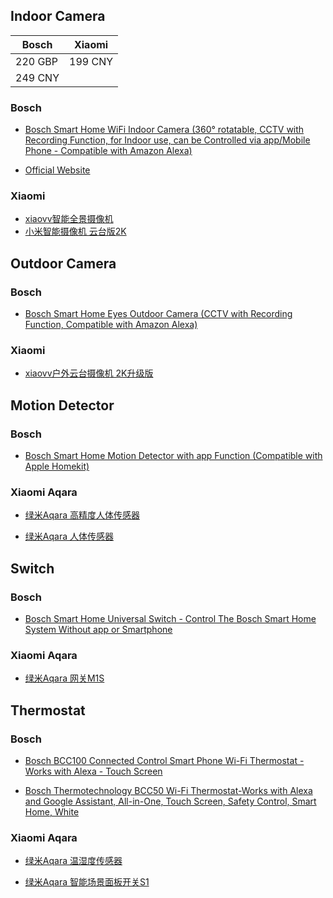 ##  Indoor Camera

Bosch | Xiaomi
------------ | -------------
 220 GBP |  199 CNY
 |  249 CNY


### Bosch
- [Bosch Smart Home WiFi Indoor Camera (360° rotatable, CCTV with Recording Function, for Indoor use, can be Controlled via app/Mobile Phone - Compatible with Amazon Alexa)](https://www.amazon.com/Bosch-Smart-Home-8750000983-Indoor/dp/B07GYX7TNM/ref=sr_1_8?dchild=1&keywords=Bosch+Smart+Home&qid=1621923061&sr=8-8)

- [Official Website](https://www.bosch-smarthome.com/uk/en/products/devices/360-indoor-camera/)


### Xiaomi

- [xiaovv智能全景摄像机](https://www.xiaomiyoupin.com/detail?gid=130291&spmref=YouPinPC.$SearchFilter$1.search_list.10.70407633&last_scmv2=3001.21.1:zero-2:default-3:default-4:zero-5:zero-6:zero-7:zero.0.0&scmv2_num=0#!)
- [小米智能摄像机 云台版2K](https://www.xiaomiyoupin.com/detail?gid=121914&spmref=YouPinPC.$SearchFilter$1.search_list.2.85174979&last_scmv2=3001.21.1:zero-2:default-3:default-4:zero-5:zero-6:zero-7:zero.0.0&scmv2_num=0#!)





## Outdoor Camera


### Bosch


- [Bosch Smart Home Eyes Outdoor Camera (CCTV with Recording Function, Compatible with Amazon Alexa)](https://www.amazon.com/Bosch-Smart-Home-F01U314889-Outdoor/dp/B06XXDWCGZ/ref=sr_1_7?dchild=1&keywords=Bosch+Smart+Home&qid=1621923061&sr=8-7)


### Xiaomi


- [xiaovv户外云台摄像机 2K升级版](https://www.xiaomiyoupin.com/detail?gid=130270&spmref=YouPinPC.$SearchFilter$1.search_list.4.50883202&last_scmv2=3001.21.1:zero-2:default-3:default-4:zero-5:zero-6:zero-7:zero.0.0&scmv2_num=0#!)




## Motion Detector


### Bosch



- [Bosch Smart Home Motion Detector with app Function (Compatible with Apple Homekit)](https://www.amazon.com/Bosch-Smart-Home-8750000018-Detector/dp/B01MS6DQ8H/ref=sr_1_2?dchild=1&keywords=bosch%2Bsmart%2Bhome&qid=1621922963&sr=8-2&th=1)


### Xiaomi Aqara


- [绿米Aqara 高精度人体传感器](https://item.jd.com/10024066313112.html)

- [绿米Aqara 人体传感器](https://item.jd.com/27972917067.html)



## Switch

### Bosch
- [Bosch Smart Home Universal Switch - Control The Bosch Smart Home System Without app or Smartphone](https://www.amazon.com/Bosch-Smart-Universal-Switch-8750000372/dp/B075QKF6T8/ref=sr_1_5?dchild=1&keywords=Bosch+Smart+Home&qid=1621923061&sr=8-5)



### Xiaomi Aqara

- [绿米Aqara 网关M1S](https://item.jd.com/10022937509334.html)



## Thermostat


### Bosch



- [Bosch BCC100 Connected Control Smart Phone Wi-Fi Thermostat - Works with Alexa - Touch Screen](https://www.amazon.com/Bosch-BCC100-Connected-Control-Thermostat/dp/B073XHD8BB/ref=sr_1_3?dchild=1&keywords=Bosch+Smart+Home&qid=1621923061&sr=8-3)


- [Bosch Thermotechnology BCC50 Wi-Fi Thermostat-Works with Alexa and Google Assistant, All-in-One, Touch Screen, Safety Control, Smart Home, White](https://www.amazon.com/Bosch-Thermotechnology-Connected-BCC50-Thermostat-Compatible/dp/B07W6XVSGY/ref=sr_1_4?dchild=1&keywords=Bosch+Smart+Home&qid=1621923061&sr=8-4)



### Xiaomi Aqara

- [绿米Aqara 温湿度传感器](https://item.jd.com/5273037.html)

- [绿米Aqara 智能场景面板开关S1](https://item.jd.com/10024063468634.html)



